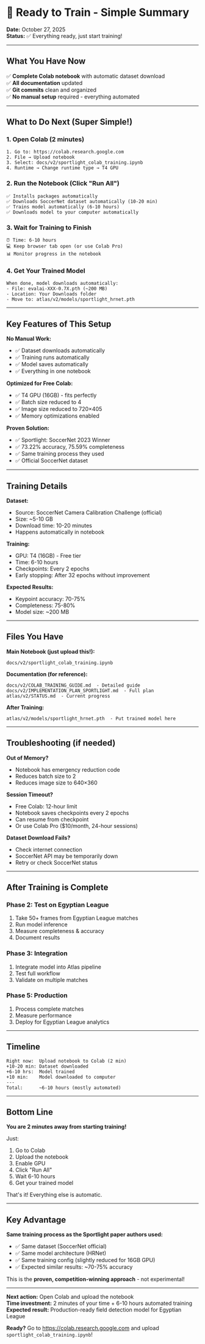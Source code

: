 # 🎯 Ready to Train - Simple Summary

**Date:** October 27, 2025  
**Status:** ✅ Everything ready, just start training!

---

## What You Have Now

✅ **Complete Colab notebook** with automatic dataset download  
✅ **All documentation** updated  
✅ **Git commits** clean and organized  
✅ **No manual setup** required - everything automated

---

## What to Do Next (Super Simple!)

### 1. Open Colab (2 minutes)
```
1. Go to: https://colab.research.google.com
2. File → Upload notebook
3. Select: docs/v2/sportlight_colab_training.ipynb
4. Runtime → Change runtime type → T4 GPU
```

### 2. Run the Notebook (Click "Run All")
```
✅ Installs packages automatically
✅ Downloads SoccerNet dataset automatically (10-20 min)
✅ Trains model automatically (6-10 hours)
✅ Downloads model to your computer automatically
```

### 3. Wait for Training to Finish
```
⏰ Time: 6-10 hours
💻 Keep browser tab open (or use Colab Pro)
📊 Monitor progress in the notebook
```

### 4. Get Your Trained Model
```
When done, model downloads automatically:
- File: evalai-XXX-0.7X.pth (~200 MB)
- Location: Your Downloads folder
- Move to: atlas/v2/models/sportlight_hrnet.pth
```

---

## Key Features of This Setup

**No Manual Work:**
- ✅ Dataset downloads automatically
- ✅ Training runs automatically
- ✅ Model saves automatically
- ✅ Everything in one notebook

**Optimized for Free Colab:**
- ✅ T4 GPU (16GB) - fits perfectly
- ✅ Batch size reduced to 4
- ✅ Image size reduced to 720×405
- ✅ Memory optimizations enabled

**Proven Solution:**
- ✅ Sportlight: SoccerNet 2023 Winner
- ✅ 73.22% accuracy, 75.59% completeness
- ✅ Same training process they used
- ✅ Official SoccerNet dataset

---

## Training Details

**Dataset:**
- Source: SoccerNet Camera Calibration Challenge (official)
- Size: ~5-10 GB
- Download time: 10-20 minutes
- Happens automatically in notebook

**Training:**
- GPU: T4 (16GB) - Free tier
- Time: 6-10 hours
- Checkpoints: Every 2 epochs
- Early stopping: After 32 epochs without improvement

**Expected Results:**
- Keypoint accuracy: 70-75%
- Completeness: 75-80%
- Model size: ~200 MB

---

## Files You Have

**Main Notebook (just upload this!):**
```
docs/v2/sportlight_colab_training.ipynb
```

**Documentation (for reference):**
```
docs/v2/COLAB_TRAINING_GUIDE.md  - Detailed guide
docs/v2/IMPLEMENTATION_PLAN_SPORTLIGHT.md  - Full plan
atlas/v2/STATUS.md  - Current progress
```

**After Training:**
```
atlas/v2/models/sportlight_hrnet.pth  - Put trained model here
```

---

## Troubleshooting (if needed)

**Out of Memory?**
- Notebook has emergency reduction code
- Reduces batch size to 2
- Reduces image size to 640×360

**Session Timeout?**
- Free Colab: 12-hour limit
- Notebook saves checkpoints every 2 epochs
- Can resume from checkpoint
- Or use Colab Pro ($10/month, 24-hour sessions)

**Dataset Download Fails?**
- Check internet connection
- SoccerNet API may be temporarily down
- Retry or check SoccerNet status

---

## After Training is Complete

### Phase 2: Test on Egyptian League
1. Take 50+ frames from Egyptian League matches
2. Run model inference
3. Measure completeness & accuracy
4. Document results

### Phase 3: Integration
1. Integrate model into Atlas pipeline
2. Test full workflow
3. Validate on multiple matches

### Phase 5: Production
1. Process complete matches
2. Measure performance
3. Deploy for Egyptian League analytics

---

## Timeline

```
Right now:  Upload notebook to Colab (2 min)
+10-20 min: Dataset downloaded
+6-10 hrs:  Model trained
+10 min:    Model downloaded to computer
---
Total:      ~6-10 hours (mostly automated)
```

---

## Bottom Line

**You are 2 minutes away from starting training!**

Just:
1. Go to Colab
2. Upload the notebook
3. Enable GPU
4. Click "Run All"
5. Wait 6-10 hours
6. Get your trained model

That's it! Everything else is automatic.

---

## Key Advantage

**Same training process as the Sportlight paper authors used:**
- ✅ Same dataset (SoccerNet official)
- ✅ Same model architecture (HRNet)
- ✅ Same training config (slightly reduced for 16GB GPU)
- ✅ Expected similar results: ~70-75% accuracy

This is the **proven, competition-winning approach** - not experimental!

---

**Next action:** Open Colab and upload the notebook  
**Time investment:** 2 minutes of your time + 6-10 hours automated training  
**Expected result:** Production-ready field detection model for Egyptian League

**Ready?** Go to https://colab.research.google.com and upload `sportlight_colab_training.ipynb`!
